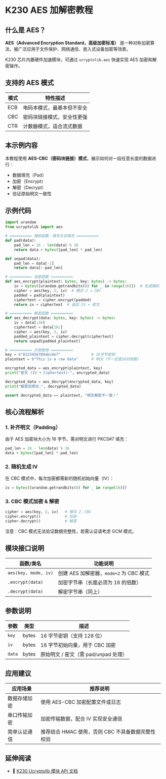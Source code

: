 # K230 AES 加解密教程

## 什么是 AES？

**AES（Advanced Encryption Standard，高级加密标准）** 是一种对称加密算法，被广泛应用于文件保护、网络通信、嵌入式设备加密等场景。

K230 芯片内置硬件加速模块，可通过 `ucryptolib.aes` 快速实现 AES 加密和解密操作。

## 支持的 AES 模式

| 模式      | 特性描述              |
| ------- | ----------------- |
| ECB     | 电码本模式，最基本但不安全     |
| CBC     | 密码块链接模式，安全性更强     |
| CTR     | 计数器模式，适合流式数据      |

## 本示例内容

本教程使用 **AES-CBC（密码块链接）模式**，展示如何对一段任意长度的数据进行：

* 数据填充（Pad）
* 加密（Encrypt）
* 解密（Decrypt）
* 验证原始明文一致性

## 示例代码

```python
import urandom
from ucryptolib import aes

# ========== 辅助函数：填充与去填充 ==========
def pad(data):
    pad_len = 16 - len(data) % 16
    return data + bytes([pad_len] * pad_len)

def unpad(data):
    pad_len = data[-1]
    return data[:-pad_len]

# ========== 加密函数 ==========
def aes_encrypt(plaintext: bytes, key: bytes) -> bytes:
    iv = bytes([urandom.getrandbits(8) for _ in range(16)])  # 生成随机 IV
    cipher = aes(key, 2, iv)  # 模式 2 = CBC
    padded = pad(plaintext)
    ciphertext = cipher.encrypt(padded)
    return iv + ciphertext  # 返回 IV + 密文

# ========== 解密函数 ==========
def aes_decrypt(data: bytes, key: bytes) -> bytes:
    iv = data[:16]
    ciphertext = data[16:]
    cipher = aes(key, 2, iv)
    padded_plaintext = cipher.decrypt(ciphertext)
    return unpad(padded_plaintext)

# ========== 示例使用 ==========
key = b"0123456789abcdef"              # 16字节密钥
plaintext = b"This is a raw data"      # 明文（不一定是16的倍数）

encrypted_data = aes_encrypt(plaintext, key)
print("密文 (IV + Ciphertext):", encrypted_data)

decrypted_data = aes_decrypt(encrypted_data, key)
print("解密后明文:", decrypted_data)

assert decrypted_data == plaintext, "明文解密不一致！"
```

## 核心流程解析

### 1. 补齐明文（Padding）

由于 AES 加密块大小为 16 字节，需对明文进行 PKCS#7 填充：

```python
pad_len = 16 - len(data) % 16
data + bytes([pad_len] * pad_len)
```

### 2. 随机生成 IV

在 CBC 模式中，每次加密都需新的随机初始向量（IV）：

```python
iv = bytes([urandom.getrandbits(8) for _ in range(16)])
```

### 3. CBC 模式加密 & 解密

```python
cipher = aes(key, 2, iv)   # 模式 2：CBC
cipher.encrypt()           # 加密
cipher.decrypt()           # 解密
```

注意：CBC 模式无法验证数据完整性，若需认证请考虑 GCM 模式。

## 模块接口说明

| 函数/类名                | 功能说明                          |
| -------------------- | ----------------------------- |
| `aes(key, mode, iv)` | 创建 AES 加解密器，`mode=2` 为 CBC 模式 |
| `.encrypt(data)`     | 加密字节串（长度必须为 16 的倍数）           |
| `.decrypt(data)`     | 解密字节串（同上）                     |

## 参数说明

| 参数     | 类型    | 描述                        |
| ------ | ----- | ------------------------- |
| `key`  | bytes | 16 字节密钥（支持 128 位）         |
| `iv`   | bytes | 16 字节初始向量，用于 CBC 加密       |
| `data` | bytes | 原始明文 / 密文（需 pad/unpad 处理） |

## 应用建议

| 应用场景   | 推荐说明                           |
| ------ | ------------------------------ |
| 数据存储加密 | 使用 AES-CBC 加密配置文件或日志           |
| 串口传输加密 | 加密传输数据，配合 IV 实现安全通信            |
| 简单认证通信 | 推荐结合 HMAC 使用，否则 CBC 不具备数据完整性校验 |

## 延伸阅读

* 📘 [K230 Ucryptolib 模块 API 文档](../../api/cipher/K230_CanMV_Ucryptolib模块API手册.md)

